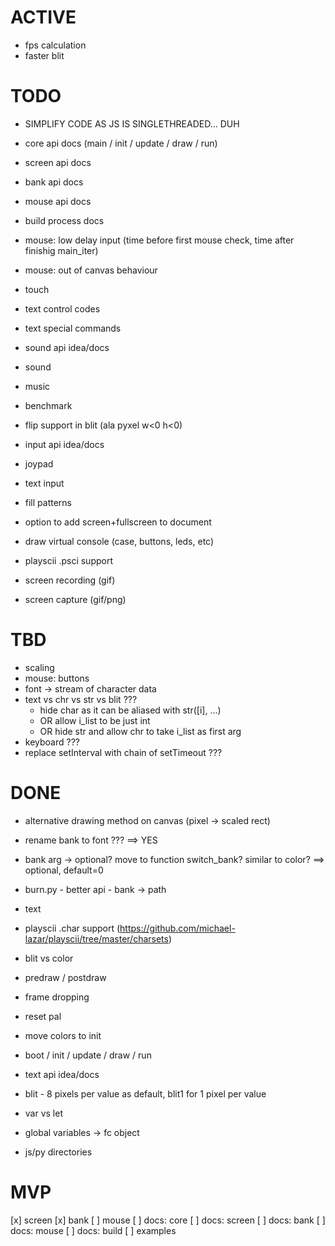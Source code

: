 # ACTIVE

- fps calculation
- faster blit

# TODO

- SIMPLIFY CODE AS JS IS SINGLETHREADED... DUH

- core api docs (main / init / update / draw / run)
- screen api docs
- bank api docs
- mouse api docs
- build process docs

- mouse: low delay input (time before first mouse check, time after finishig main_iter)
- mouse: out of canvas behaviour 
- touch

- text control codes
- text special commands

- sound api idea/docs
- sound
- music

- benchmark

- flip support in blit (ala pyxel w<0 h<0)

- input api idea/docs
- joypad
- text input

- fill patterns
- option to add screen+fullscreen to document
- draw virtual console (case, buttons, leds, etc)

- playscii .psci support

- screen recording (gif)
- screen capture (gif/png)


# TBD

- scaling
- mouse: buttons
- font -> stream of character data
- text vs chr vs str vs blit ???
  - hide char as it can be aliased with str([i], ...)
  - OR allow i_list to be just int
  - OR hide str and allow chr to take i_list as first arg
- keyboard ???
- replace setInterval with chain of setTimeout ???

# DONE

- alternative drawing method on canvas (pixel -> scaled rect)
- rename bank to font ??? ==> YES
- bank arg -> optional? move to function switch_bank? similar to color? ==> optional, default=0
- burn.py - better api -  bank -> path
- text
- playscii .char support (https://github.com/michael-lazar/playscii/tree/master/charsets)
- blit vs color

- predraw / postdraw
- frame dropping
- reset pal
- move colors to init
- boot / init / update / draw / run
- text api idea/docs
- blit - 8 pixels per value as default, blit1 for 1 pixel per value
- var vs let
- global variables -> fc object
- js/py directories

# MVP

[x] screen
[x] bank
[ ] mouse
[ ] docs: core
[ ] docs: screen
[ ] docs: bank
[ ] docs: mouse
[ ] docs: build
[ ] examples
